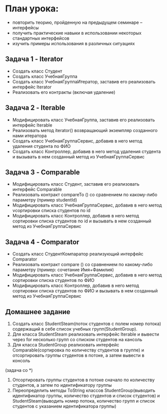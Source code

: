 # План урока:
- повторить теорию, пройденную на предыдущем семинаре – интерфейсы
- получить практические навыки в использовании некоторых стандартных интерфейсов
- изучить примеры использования в различных ситуациях

## Задача 1 - Iterator
- Создать класс Студент
- Создать класс УчебнаяГруппа
- Создать класс УчебнаяГруппаИтератор, заставив его реализовать интерфейс Iterator
- Реализовать его контракты (включая удаление)

## Задача 2 - Iterable
- Модифицировать класс УчебнаяГруппа, заставив его реализовать интерфейс Iterable
- Реализовать метод iterator() возвращающий экземпляр созданного нами итератора
- Создать класс УчебнаяГруппаСервис, добавив в него метод удаления студента по ФИО
- Создать класс Контроллер, добавив в него метод удаления студента и вызывать в нем созданный метод из УчебнаяГруппаСервис

## Задача 3 - Comparable
- Модифицировать класс Студент, заставив его реализовать интерфейс Comparable
- Реализовать контракт compareTo () со сравнением по какому-либо параметру (пример studentId)
- Модифицировать класс УчебнаяГруппаСервис, добавив в него метод vсортировки списка студентов по id
- Модифицировать класс Контроллер, добавив в него метод сортировки списка студентов по id и вызывать в нем созданный метод из УчебнаяГруппаСервис

## Задача 4 - Comparator
- Создать класс СтудентКомпаратор реализующий интерфейс Comparator
- Реализовать контракт compare () со сравнением по какому-либо параметру (пример: сочетание Имя+Фамилия)
- Модифицировать класс УчебнаяГруппаСервис, добавив в него метод сортировки списка студентов по ФИО
- Модифицировать класс Контроллер, добавив в него метод сортировки списка студентов по ФИО и вызывать в нем созданный метод из УчебнаяГруппаСервис

## Домашнее задание
1) Создать класс StudentSteam(поток студентов с полем номер потока) содержащий в себе список учебных групп(StudentGroup).
2) Для класса StudentSteam реализовать интерфейс Iterable и вывести через for несколько групп со списком студентов на кансоль
3) Для класса StudentGroup реализовать интерфейс Comparable(сортировка по количеству студентов в группе) и отсортировать группы студентов в потоке, а затем вывести в консоль

(задача со *)
1) Отсортировать группы студентов в потоке сначало по количеству студентов, а затем по идентификатору группы
2) Переопределить методы ToString классов StudentGroup(выводить идентификатор группы, количество студентов и список студентов) и StudentSteam(выводить номер потока, количество групп и список студентов с указанием идентификатора группы)